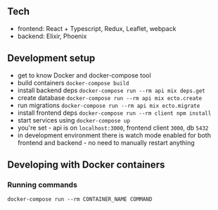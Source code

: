 ## Tech
- frontend: React + Typescript, Redux, Leaflet, webpack
- backend: Elixir, Phoenix

## Development setup
- get to know Docker and docker-compose tool
- build containers `docker-compose build`
- install backend deps `docker-compose run --rm api mix deps.get`
- create database `docker-compose run --rm api mix ecto.create`
- run migrations `docker-compose run --rm api mix ecto.migrate`
- install frontend deps `docker-compose run --rm client npm install`
- start services using `docker-compose up`
- you're set - api is on `localhost:3000`, frontend client `3000`, db `5432`
- in development environment there is watch mode enabled for both frontend and backend - no need to manually restart anything

## Developing with Docker containers
### Running commands
`docker-compose run --rm CONTAINER_NAME COMMAND`

